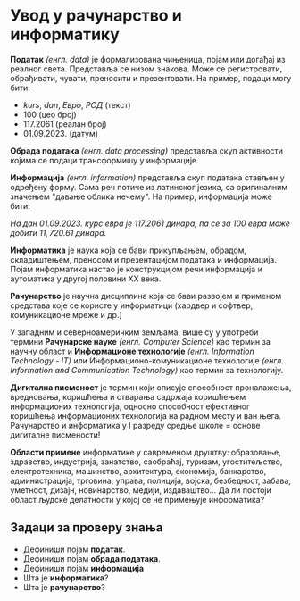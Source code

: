# Увод у рачунарство и информатику

**Податак** *(енгл. data)* је формализована чињеница, појам или догађај из
реалног света. Представља се низом знакова. Може се регистровати, обрађивати,
чувати, преносити и презентовати. На пример, подаци могу бити:

- *kurs*, *dan*, *Евро*, *РСД* (текст)
- $100$ (цео број)
- $117.2061$ (реалан број)
- $01.09.2023.$ (датум)

**Обрада података** *(енгл. data processing)* представља скуп активности којима
се подаци трансформишу у информације.

**Информација** *(енгл. information)* представља скуп података стављен у
одређену форму. Сама реч потиче из латинског језика, са оригиналним значењем
"давање облика нечему". На пример, информација може бити:

*На дан 01.09.2023. курс евра је $117.2061$ динара, па се за $100$ евра може
добити $11,720.61$ динара.*

**Информатика** је наука која се бави прикупљањем, обрадом, складиштењем,
преносом и презентацијом података и информација. Појам информатика настао је
конструкцијом речи информација и аутоматика у другој половини XX века.

**Рачунарство** је научна дисциплина која се бави развојем и применом средстава
које се користе у информатици (хардвер и софтвер, комуникационе мреже и др.)

У западним и северноамеричким земљама, више су у употреби термини
**Рачунарске науке** *(енгл. Computer Science)* као термин за научну област и
**Информационе технологије** *(енгл. Information Technology - IT)* или
Информационо-комуникационе технологије
*(енгл. Information and Communication Technology)* као термин за технологију.

**Дигитална писменост** је термин који описује способност проналажења,
вредновања, коришћења и стварања садржаја коришћењем информационих технологија,
односно способност ефективног коришћења информационих технологија на радном
месту и ван њега. Рачунарство и информатика у I разреду средње школе = основе
дигиталне писмености!

**Области примене** информатике у савременом друштву: образовање, здравство,
индустрија, занатство, саобраћај, туризам, угоститељство, електротехника,
машинство, архитектура, економија, банкарство, администрација, трговина,
управа, полиција, војска, безбедност, забава, уметност, дизајн, новинарство,
медији, издаваштво… Да ли постоји област људске делатности у којој се не
примењује информатика?

## Задаци за проверу знања

- Дефиниши појам **податак**.
- Дефиниши појам **обрада података**.
- Дефиниши појам **информација**
- Шта је **информатика**?
- Шта је **рачунарство**?
